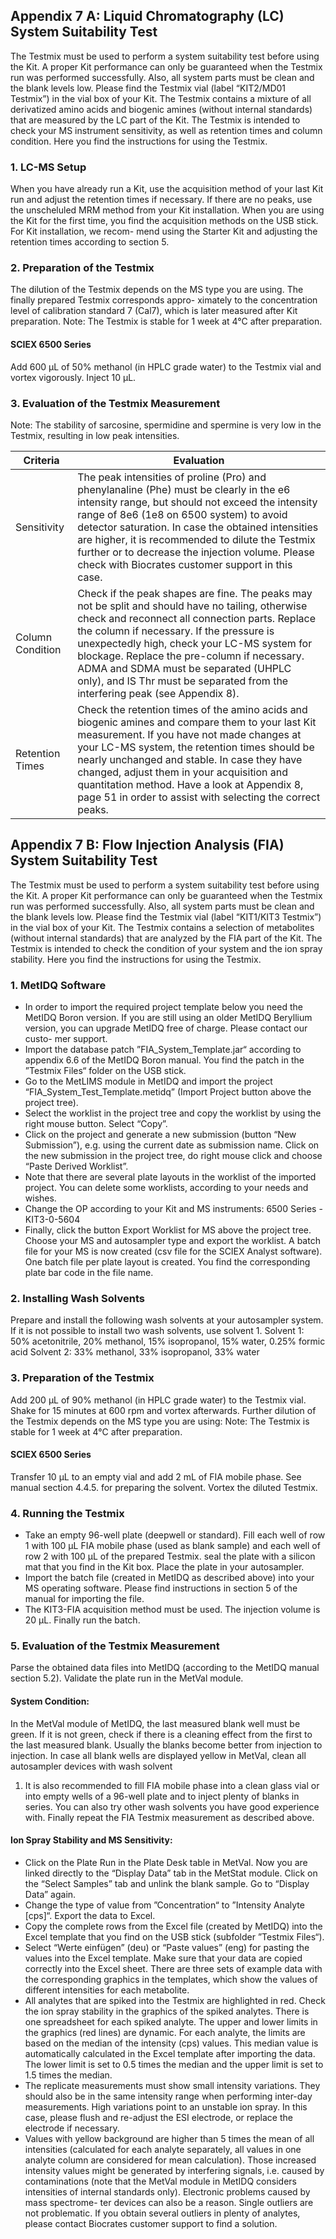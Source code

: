 ## Appendix 7 A: Liquid Chromatography (LC) System Suitability Test
The Testmix must be used to perform a system suitability test before using the Kit. A proper Kit performance
can only be guaranteed when the Testmix run was performed successfully. Also, all system parts must be clean
and the blank levels low. Please find the Testmix vial (label “KIT2/MD01 Testmix”) in the vial box of your Kit. The
Testmix contains a mixture of all derivatized amino acids and biogenic amines (without internal standards) that
are measured by the LC part of the Kit. The Testmix is intended to check your MS instrument sensitivity, as well
as retention times and column condition. Here you find the instructions for using the Testmix.

### 1.  LC-MS Setup
When you have already run a Kit, use the acquisition method of your last Kit run and adjust the retention times
if necessary. If there are no peaks, use the unscheluled MRM method from your Kit installation. When you are
using the Kit for the first time, you find the acquisition methods on the USB stick. For Kit installation, we recom-
mend using the Starter Kit and adjusting the retention times according to section 5.

### 2.  Preparation of the Testmix
The dilution of the Testmix depends on the MS type you are using. The finally prepared Testmix corresponds appro-
ximately to the concentration level of calibration standard 7 (Cal7), which is later measured after Kit preparation.
Note: The Testmix is stable for 1 week at 4°C after preparation.

#### SCIEX 6500 Series 
Add 600 μL of 50% methanol (in HPLC grade water) to the Testmix vial
and vortex vigorously. Inject 10 μL.

### 3.  Evaluation of the Testmix Measurement
Note: The stability of ­sarcosine, spermidine and spermine is very low in the Testmix, resulting in low peak intensities.

Criteria | Evaluation
---------|-----------
Sensitivity | The peak intensities of proline (Pro) and phenylanaline (Phe) must be clearly in the e6 intensity range, but should not exceed the intensity range of 8e6 (1e8 on 6500 system) to avoid detector saturation. In case the obtained intensities are higher, it is recommended to dilute the Testmix further or to decrease the injection volume. Please check with Biocrates customer support in this case.
Column Condition | Check if the peak shapes are fine. The peaks may not be split and should have no tailing, otherwise check and reconnect all connection parts. Replace the column if necessary. If the pressure is unexpectedly high, check your LC-MS system for blockage. Replace the pre-column if necessary. ADMA and SDMA must be separated (UHPLC only), and IS Thr must be separated from the interfering peak (see Appendix 8).
Retention Times | Check the retention times of the amino acids and biogenic amines and compare them to your last Kit measurement. If you have not made changes at your LC-MS system, the retention times should be nearly unchanged and stable. In case they have changed, adjust them in your acquisition and quantitation method. Have a look at Appendix 8, page 51 in order to assist with selecting the correct peaks.

## Appendix 7 B: Flow Injection Analysis (FIA) System Suitability Test
The Testmix must be used to perform a system suitability test before using the Kit. A proper Kit performance can only be
guaranteed when the Testmix run was performed successfully. Also, all system parts must be clean and the blank levels
low. Please find the Testmix vial (label “KIT1/KIT3 Testmix”) in the vial box of your Kit. The Testmix contains a ­selection of
metabolites (without internal standards) that are analyzed by the FIA part of the Kit. The ­Testmix is intended to check the
condition of your system and the ion spray stability. Here you find the instructions for using the Testmix.
### 1.	MetIDQ Software
* In order to import the required project template below you need the MetIDQ Boron version. If you are still
using an older MetIDQ Beryllium version, you can upgrade MetIDQ free of charge. Please contact our custo-
mer support.
* Import the database patch ”FIA_System_Template.jar“ according to appendix 6.6 of the MetIDQ Boron
manual. You find the patch in the ”Testmix Files“ folder on the USB stick.
* Go to the MetLIMS module in MetIDQ and import the project “FIA_System_Test_Template.metidq” (Import
Project button above the project tree).
* Select the worklist in the project tree and copy the worklist by using the right mouse button. Select “Copy”.
* Click on the project and generate a new submission (button “New Submission”), e.g. using the current date
as submission name. Click on the new submission in the project tree, do right mouse click and choose “Paste
Derived Worklist”.
* Note that there are several plate layouts in the worklist of the imported project. You can delete some worklists,
according to your needs and wishes.
* Change the OP according to your Kit and MS instruments: 6500 Series - KIT3-0-5604
* Finally, click the button Export Worklist for MS above the project tree. Choose your MS and autosampler type
and export the worklist. A batch file for your MS is now created (csv file for the SCIEX Analyst software). One
batch file per plate layout is created. You find the corresponding plate bar code in the file name.

### 2.	Installing Wash Solvents
Prepare and install the following wash solvents at your autosampler system. If it is not possible to install two wash
solvents, use solvent 1.
Solvent 1: 50% acetonitrile, 20% methanol, 15% isopropanol, 15% water, 0.25% formic acid
Solvent 2: 33% methanol, 33% isopropanol, 33% water

### 3.	Preparation of the Testmix
Add 200 μL of 90% methanol (in HPLC grade water) to the Testmix vial. Shake for 15 minutes at 600 rpm and
vortex afterwards. Further dilution of the Testmix depends on the MS type you are using:
Note: The Testmix is stable for 1 week at 4°C after preparation.

#### SCIEX 6500 Series
Transfer 10 μL to an empty vial and add 2 mL of FIA mobile phase.
See manual section 4.4.5. for preparing the solvent. Vortex the diluted
Testmix.

### 4.	Running the Testmix
* Take an empty 96-well plate (deepwell or standard). Fill each well of row 1 with 100 μL FIA mobile phase
(used as blank sample) and each well of row 2 with 100 μL of the prepared Testmix. seal the plate with a
silicon mat that you find in the Kit box. Place the plate in your autosampler.
* Import the batch file (created in MetIDQ as described above) into your MS operating software. Please find
instructions in section 5 of the manual for importing the file.
* The KIT3-FIA acquisition method must be used. The injection volume is 20 μL. Finally run the batch.

### 5.	Evaluation of the Testmix Measurement
Parse the obtained data files into MetIDQ (according to the MetIDQ manual section 5.2). Validate the plate run in
the MetVal module.
#### System Condition:
In the MetVal module of MetIDQ, the last measured blank well must be green. If it is not green, check if there
is a cleaning effect from the first to the last measured blank. Usually the blanks become better from injection to
injection. In case all blank wells are displayed yellow in MetVal, clean all autosampler devices with wash solvent
1. It is also recommended to fill FIA mobile phase into a clean glass vial or into empty wells of a 96-well plate and
to inject plenty of blanks in series. You can also try other wash solvents you have good experience with. Finally
repeat the FIA Testmix measurement as described above.

#### Ion Spray Stability and MS Sensitivity:
* Click on the Plate Run in the Plate Desk table in MetVal. Now you are linked directly to the “Display Data” tab
in the MetStat module. Click on the “Select Samples” tab and unlink the blank sample. Go to “Display Data”
again.
* Change the type of value from ”Concentration“ to ”Intensity Analyte [cps]“. Export the data to Excel.
* Copy the complete rows from the Excel file (created by MetIDQ) into the Excel template that you find on the
USB stick (subfolder ”Testmix Files“).
* Select “Werte einfügen” (deu) or “Paste values” (eng) for pasting the values into the Excel template. Make
sure that your data are copied correctly into the Excel sheet. There are three sets of example data with the
corresponding graphics in the templates, which show the values of different intensities for each metabolite.
* All analytes that are spiked into the Testmix are highlighted in red. Check the ion spray stability in the graphics
of the spiked analytes. There is one spreadsheet for each spiked analyte. The upper and lower limits in the
graphics (red lines) are dynamic. For each analyte, the limits are based on the median of the intensity (cps)
values. This median value is automatically calculated in the Excel template after importing the data. The lower
limit is set to 0.5 times the median and the upper limit is set to 1.5 times the median.
* The replicate measurements must show small intensity variations. They should also be in the same intensity
range when performing inter-day measurements. High variations point to an unstable ion spray. In this case,
please flush and re-adjust the ESI electrode, or replace the electrode if necessary.
* Values with yellow background are higher than 5 times the mean of all intensities (calculated for each analyte
separately, all values in one analyte column are considered for mean calculation). Those increased intensity
values might be generated by interfering signals, i.e. caused by contaminations (note that the MetVal module
in MetIDQ considers intensities of internal standards only). Electronic problems caused by mass spectrome-
ter devices can also be a reason. Single outliers are not problematic. If you obtain several outliers in plenty
of analytes, please contact Biocrates customer support to find a solution.
